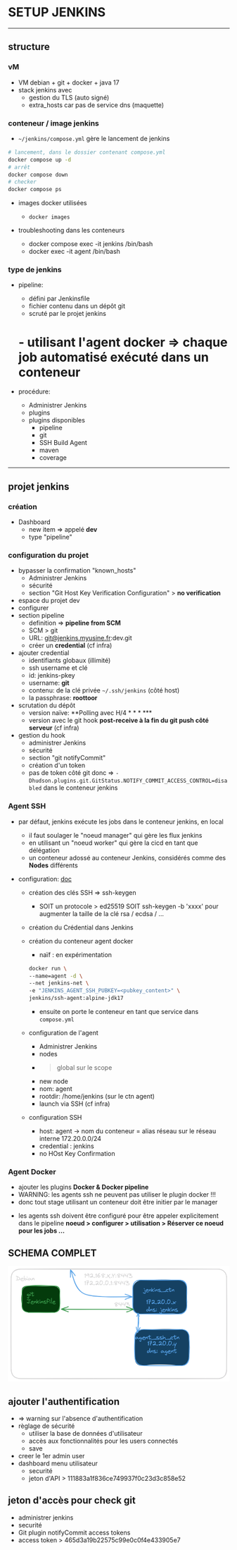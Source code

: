 # SETUP JENKINS

---

## structure

### vM

* VM debian + git + docker + java 17
* stack jenkins avec
   - gestion du TLS (auto signé)
   - extra_hosts car pas de service dns (maquette)

### conteneur / image jenkins

* `~/jenkins/compose.yml` gère le lancement de jenkins
```bash
# lancement, dans le dossier contenant compose.yml
docker compose up -d
# arrêt
docker compose down
# checker
docker compose ps
```

* images docker utilisées
  - `docker images`

* troubleshooting dans les conteneurs
  - docker compose exec -it jenkins /bin/bash
  - docker exec -it agent /bin/bash 

### type de jenkins

* pipeline:
   - défini par Jenkinsfile
   - fichier contenu dans un dépôt git
   - scruté par le projet jenkins
   # - utilisant l'agent docker => chaque job automatisé exécuté dans un conteneur

* procédure:
   - Administrer Jenkins
   - plugins
   - plugins disponibles
     + pipeline
     + git
     + SSH Build Agent
     + maven
     + coverage

---

## projet jenkins

### création

* Dashboard
  - new item => appelé **dev**
  - type "pipeline"

### configuration du projet
  - bypasser la confirmation "known_hosts"
    + Administrer Jenkins
    + sécurité
    + section "Git Host Key Verification Configuration" > **no verification**
  - espace du projet dev
  - configurer
  - section pipeline
    + definition => **pipeline from SCM**
    + SCM > git
    + URL: git@jenkins.myusine.fr:dev.git
    + créer un **credential** (cf infra)
  - ajouter credential
    + identifiants globaux (illimité)
    + ssh username et clé 
    + id: jenkins-pkey
    + username: **git**
    + contenu: de la clé privée `~/.ssh/jenkins` (côté host)
    + la passphrase: **roottoor**
  - scrutation du dépôt
    + version naïve: **Polling avec H/4 * * * ***
    + version avec le git hook **post-receive à la fin du git push côté serveur** (cf infra)
  - gestion du hook
    + administrer Jenkins
    + sécurité
    + section "git notifyCommit"
    + création d'un token
    + pas de token côté git donc => `-Dhudson.plugins.git.GitStatus.NOTIFY_COMMIT_ACCESS_CONTROL=disabled` dans le conteneur jenkins


### Agent SSH

* par défaut, jenkins exécute les jobs dans le conteneur jenkins, en local
  -  il faut soulager le "noeud manager" qui gère les flux jenkins
  - en utilisant un "noeud worker" qui gère la cicd en tant que délégation
  - un conteneur adossé au conteneur Jenkins, considérés comme des **Nodes** différents

* configuration: [doc](https://www.jenkins.io/doc/book/using/using-agents/)
  - création des clés SSH => ssh-keygen
    + SOIT un protocole > ed25519 SOIT ssh-keygen -b 'xxxx' pour augmenter la taille de la clé rsa / ecdsa / ...
  - création du Crédential dans Jenkins
  - création du conteneur agent docker

    + naïf : en expérimentation
    ```bash
    docker run \
    --name=agent -d \
    --net jenkins-net \
    -e "JENKINS_AGENT_SSH_PUBKEY=<pubkey_content>" \
    jenkins/ssh-agent:alpine-jdk17
    ```
    + ensuite on porte le conteneur en tant que service dans `compose.yml`

  - configuration de l'agent
    + Administrer Jenkins
    + nodes
    + > global sur le scope
    + new node
    + nom: agent
    + rootdir: /home/jenkins (sur le ctn agent)
    + launch via SSH (cf infra)
  - configuration SSH
    + host: agent -> nom du conteneur = alias réseau sur le réseau interne 172.20.0.0/24
    + credential : jenkins
    + no HOst Key Confirmation

### Agent Docker

* ajouter les plugins **Docker & Docker pipeline**
* WARNING: les agents ssh ne peuvent pas utiliser le plugin docker !!!
*  donc tout stage utilisant un conteneur doit être initier par le manager
  - les agents ssh doivent être configuré pour être appeler explicitement dans le pipeline
    **noeud > configurer > utilisation > Réserver ce noeud pour les jobs ...**

## SCHEMA COMPLET

![](./schemas/schema-jenkins-docker.png)

## ajouter l'authentification

* => warning sur l'absence d'authentification
* règlage de sécurité 
  + utiliser la base de données d'utilisateur
  + accès aux fonctionnalités pour les users connectés
  + save
* creer le 1er admin user 
* dashboard menu utilisateur
  + securité
  + jeton d'API > 111883a1f836ce749937f0c23d3c858e52

## jeton d'accès pour check git

* administrer jenkins
* securité
* Git plugin notifyCommit access tokens
* access token > 465d3a19b22575c99e0c0f4e433905e7
